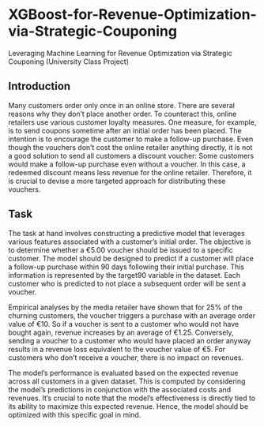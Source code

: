 # XGBoost-for-Revenue-Optimization-via-Strategic-Couponing
Leveraging Machine Learning for Revenue Optimization via Strategic Couponing (University Class Project)


## Introduction
Many customers order only once in an online store. There are several reasons why they don’t place another order. To counteract this, online retailers use various customer loyalty measures. One measure, for example, is to send coupons sometime after an initial order has been placed. The intention is to encourage the customer to make a follow-up purchase. Even though the vouchers don’t cost the online retailer anything directly, it is not a good solution to send all customers a discount voucher: Some customers would make a follow-up purchase even without a voucher. In this case, a redeemed discount means less revenue for the online retailer. Therefore, it is crucial to devise a more targeted approach for distributing these vouchers.

## Task
The task at hand involves constructing a predictive model that leverages various features associated with a customer’s initial order. The objective is to determine whether a €5.00 voucher should be issued to a
specific customer. The model should be designed to predict if a customer will place a follow-up purchase within 90 days following their initial purchase. This information is represented by the target90 variable in the dataset. Each customer who is predicted to not place a subsequent order will be sent a voucher.

Empirical analyses by the media retailer have shown that for 25% of the churning customers, the voucher triggers a purchase with an average order value of €10. So if a voucher is sent to a customer who would not have bought again, revenue increases by an average of €1.25. Conversely, sending a voucher to a customer who would have placed an order anyway results in a revenue loss equivalent to the voucher value of €5. For customers who don’t receive a voucher, there is no impact on revenues.

The model’s performance is evaluated based on the expected revenue across all customers in a given dataset. This is computed by considering the model’s predictions in conjunction with the associated costs and revenues. It’s crucial to note that the model’s effectiveness is directly tied to its ability to maximize this expected revenue. Hence, the model should be optimized with this specific goal in mind.
